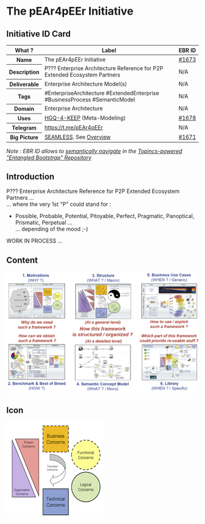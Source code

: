 The pEAr4pEEr Initiative
==

Initiative ID Card
-
<table>
    <thead>
        <tr>
            <th>What ?</th>
            <th>Label</th>
            <th>EBR ID</th>
        </tr>
    </thead>
    <tbody>
        <tr>
            <th>Name</th>
            <td>The pEAr4pEEr Initiative</td>
            <td><a href="https://www.topincs.com/EntangledBootstrap/1673">#1673</a></td>
        </tr>
        <tr>
            <th>Description</th>
            <td>P??? Enterprise Architecture Reference for P2P Extended Ecosystem Partners</td>
            <td>N/A</td>
        </tr>
        <tr>
            <th>Deliverable</th>
            <td>Enterprise Architecture Model(s)</td>
            <td>N/A</td>
        </tr>
        <tr>
            <th>Tags</th>
            <td>#EnterpriseArchitecture #ExtendedEnterprise #BusinessProcess #SemanticModel</td>
            <td>N/A</td>
        </tr>
        <tr>
            <th>Domain</th>
            <td>Enterprise Architecture</td>
            <td>N/A</td>
        </tr>
        <tr>
            <th>Uses</th>
            <td><a href="https://github.com/iPlumb3r/KeQuarks">HGQ-4-KEEP</a> (Meta-Modeling)</td>
            <td><a href="https://www.topincs.com/EntangledBootstrap/1678">#1678</a></td>
        </tr>
        <tr>
            <th>Telegram</th>
            <td><a href="https://t.me/pEAr4pEEr">https://t.me/pEAr4pEEr</a></td>
            <td>N/A</td>
        </tr>
        <tr>
            <th>Big Picture</th>
            <td><a href="https://github.com/iPlumb3r/BigPicture">SEAMLESS</a>. See <a href="http://hubject.net/iPlumb3r/GitHub/BigPicture.html">Overview</a></td>
            <td><a href="https://www.topincs.com/EntangledBootstrap/1671">#1671</a></td>
        </tr>
    </tbody>
</table>

_Note : EBR ID allows to <a href="https://github.com/iPlumb3r/BigPicture/blob/master/HowTo/Navigate_EN.md">semantically navigate</a> in the <a href="https://www.topincs.com/EntangledBootstrap/">Topincs-powered "Entangled Bootstrap" Repository</a>_

Introduction
-

P??? Enterprise Architecture Reference for P2P Extended Ecosystem Partners ...   
... where the very 1st "P" could stand for : 
* Possible, Probable, Potential, Pitoyable, Perfect, Pragmatic, Panoptical, Prismatic, Perpetual ...   
... depending of the mood ;-)

WORK IN PROCESS ...

Content
-
![ToC](https://github.com/iPlumb3r/pEAr4pEEr/blob/master/images/ToC.png)

Icon
-
![Icon](https://github.com/iPlumb3r/pEAr4pEEr/blob/master/images/icon%40pEAr4pEEr.png)
